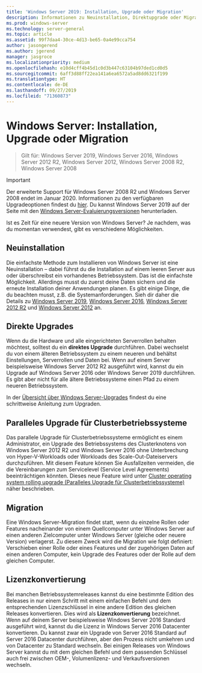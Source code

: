 ```yaml
---
title: 'Windows Server 2019: Installation, Upgrade oder Migration'
description: Informationen zu Neuinstallation, Direktupgrade oder Migration von Windows Server
ms.prod: windows-server
ms.technology: server-general
ms.topic: article
ms.assetid: 99f7daa4-30ce-4d13-be65-0a4e99cca754
author: jasongerend
ms.author: jgerend
manager: jasgroce
ms.localizationpriority: medium
ms.openlocfilehash: e10d4cff4b45d1c0d3b447c63104b97ded1cd0d5
ms.sourcegitcommit: 6aff3d88ff22ea141a6ea6572a5ad8dd6321f199
ms.translationtype: HT
ms.contentlocale: de-DE
ms.lasthandoff: 09/27/2019
ms.locfileid: "71360873"
---
```

# <a name="install-upgrade-or-migrate-to-windows-server"></a>Windows Server: Installation, Upgrade oder Migration

> Gilt für: Windows Server 2019, Windows Server 2016, Windows Server 2012 R2, Windows Server 2012, Windows Server 2008 R2, Windows Server 2008

> [!IMPORTANT]
> Der erweiterte Support für Windows Server 2008 R2 und Windows Server 2008 endet im Januar 2020. Informationen zu den verfügbaren Upgradeoptionen findest du [hier](http://aka.ms/upgradecenter). Du kannst Windows Server 2019 auf der Seite mit den [Windows Server-Evaluierungsversionen](https://www.microsoft.com/evalcenter/evaluate-windows-server-2019) herunterladen.

Ist es Zeit für eine neuere Version von Windows Server? Je nachdem, was du momentan verwendest, gibt es verschiedene Möglichkeiten.

## <a name="clean-install"></a>Neuinstallation

Die einfachste Methode zum Installieren von Windows Server ist eine Neuinstallation – dabei führst du die Installation auf einem leeren Server aus oder überschreibst ein vorhandenes Betriebssystem. Das ist die einfachste Möglichkeit. Allerdings musst du zuerst deine Daten sichern und die erneute Installation deiner Anwendungen planen. Es gibt einige Dinge, die du beachten musst, z.B. die Systemanforderungen. Sieh dir daher die Details zu [Windows Server 2019](https://go.microsoft.com/fwlink/?linkid=2006124), [Windows Server 2016](https://go.microsoft.com/fwlink/?LinkID=825558), [Windows Server 2012 R2](https://technet.microsoft.com/library/dn303418) und [Windows Server 2012](https://technet.microsoft.com/library/jj134246.aspx) an.

## <a name="in-place-upgrade"></a>Direkte Upgrades

Wenn du die Hardware und alle eingerichteten Serverrollen behalten möchtest, solltest du ein **direktes Upgrade** durchführen. Dabei wechselst du von einem älteren Betriebssystem zu einem neueren und behältst Einstellungen, Serverrollen und Daten bei. Wenn auf einem Server beispielsweise Windows Server 2012 R2 ausgeführt wird, kannst du ein Upgrade auf Windows Server 2016 oder Windows Server 2019 durchführen. Es gibt aber nicht für alle ältere Betriebssysteme einen Pfad zu einem neueren Betriebssystem. 

In der [Übersicht über Windows Server-Upgrades](../upgrade/upgrade-overview.md) findest du eine schrittweise Anleitung zum Upgraden.

## <a name="cluster-os-rolling-upgrade"></a>Paralleles Upgrade für Clusterbetriebssysteme

Das parallele Upgrade für Clusterbetriebssysteme ermöglicht es einem Administrator, ein Upgrade des Betriebssystems des Clusterknotens von Windows Server 2012 R2 und Windows Server 2016 ohne Unterbrechung von Hyper-V-Workloads oder Workloads des Scale-Out-Dateiservers durchzuführen. Mit diesem Feature können Sie Ausfallzeiten vermeiden, die die Vereinbarungen zum Servicelevel (Service Level Agreements) beeinträchtigen könnten. Dieses neue Feature wird unter [Cluster operating system rolling upgrade (Paralleles Upgrade für Clusterbetriebssysteme)](https://technet.microsoft.com/windows-server-docs/failover-clustering/cluster-operating-system-rolling-upgrade) näher beschrieben.

## <a name="migration"></a>Migration

Eine Windows Server-Migration findet statt, wenn du einzelne Rollen oder Features nacheinander von einem Quellcomputer unter Windows Server auf einen anderen Zielcomputer unter Windows Server (gleiche oder neuere Version) verlagerst. Zu diesem Zweck wird die Migration wie folgt definiert: Verschieben einer Rolle oder eines Features und der zugehörigen Daten auf einen anderen Computer, kein Upgrade des Features oder der Rolle auf dem gleichen Computer. 

## <a name="license-conversion"></a>Lizenzkonvertierung

Bei manchen Betriebssystemreleases kannst du eine bestimmte Edition des Releases in nur einem Schritt mit einem einfachen Befehl und dem entsprechenden Lizenzschlüssel in eine andere Edition des gleichen Releases konvertieren. Dies wird als **Lizenzkonvertierung** bezeichnet. Wenn auf deinem Server beispielsweise Windows Server 2016 Standard ausgeführt wird, kannst du die Lizenz in Windows Server 2016 Datacenter konvertieren. Du kannst zwar ein Upgrade von Server 2016 Standard auf Server 2016 Datacenter durchführen, aber den Prozess nicht umkehren und von Datacenter zu Standard wechseln. Bei einigen Releases von Windows Server kannst du mit dem gleichen Befehl und dem passenden Schlüssel auch frei zwischen OEM-, Volumenlizenz- und Verkaufsversionen wechseln.